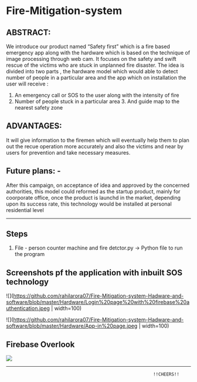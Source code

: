 # Fire-Mitigation-system

## ABSTRACT:

We introduce our product named “Safety first” which is a fire based emergency app along with the hardware which is 
based on the technique of image processing through web cam.
It focuses on the safety and swift rescue of the victims who are stuck in unplanned fire disaster. 
The idea is divided into two parts , the hardware model which would able to detect number of people
in a particular area and the app which on installation the user will receive : 
1. An emergency call or SOS to the user along with the intensity of fire 
2. Number of people stuck in a particular area 3. And guide map to the nearest safety zone

## ADVANTAGES:

It will give information to the firemen which will eventually help them to plan out the recue operation more accurately 
and also the victims and near by users for prevention and take necessary measures.

## Future plans: -

After this campaign, on acceptance of idea and approved by the concerned authorities,
this model could reformed as the startup product, mainly for coorporate office, once the product is launchd in the market, 
depending upon its success rate, this technology would be installed at personal residential level

************************************************************************************************************************************
## Steps
1) File - person counter machine and fire detctor.py -> Python file to run the program

## Screenshots pf the application with inbuilt SOS technology

![](https://github.com/rahilarora07/Fire-Mitigation-system-Hadware-and-software/blob/master/Hardware/Login%20page%20with%20firebase%20authentication.jpeg | width=100)

![](https://github.com/rahilarora07/Fire-Mitigation-system-Hadware-and-software/blob/master/Hardware/App-in%20page.jpeg | width=100)

## Firebase Overlook
![](https://github.com/rahilarora07/Fire-Mitigation-system-Hadware-and-software/blob/master/Hardware/Firebase%20image.JPG)
*************************************************************************************************************************************

                                                            !!CHEERS!!
 
